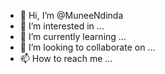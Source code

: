 - 👋 Hi, I’m @MuneeNdinda
- 👀 I’m interested in ...
- 🌱 I’m currently learning ...
- 💞️ I’m looking to collaborate on ...
- 📫 How to reach me ...

<!---
MuneeNdinda/MuneeNdinda is a ✨ special ✨ repository because its `README.md` (this file) appears on your GitHub profile.
You can click the Preview link to take a look at your changes.
--->
